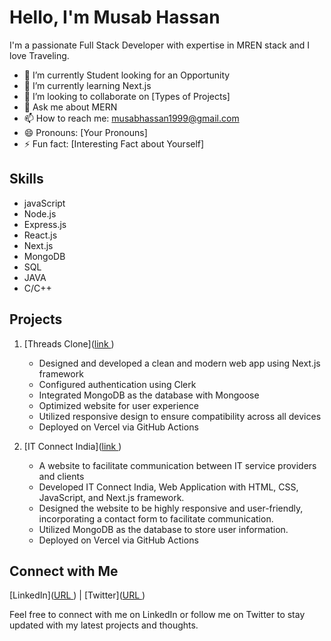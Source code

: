 # Hello, I'm Musab Hassan

I'm a passionate Full Stack Developer with expertise in MREN stack and I love Traveling.

- 🔭 I’m currently Student looking for an Opportunity
- 🌱 I’m currently learning Next.js
- 👯 I’m looking to collaborate on [Types of Projects]
- 💬 Ask me about MERN
- 📫 How to reach me: musabhassan1999@gmail.com
- 😄 Pronouns: [Your Pronouns]
- ⚡ Fun fact: [Interesting Fact about Yourself]

## Skills

- javaScript
- Node.js
- Express.js
- React.js
- Next.js
- MongoDB
- SQL
- JAVA
- C/C++

## Projects

1. [Threads Clone]([link ](https://threads-musab.vercel.app/))
   
   - Designed and developed a clean and modern web app using Next.js framework
   - Configured authentication using Clerk
   - Integrated MongoDB as the database with Mongoose
   - Optimized website for user experience
   - Utilized responsive design to ensure compatibility across all devices
   - Deployed on Vercel via GitHub Actions

2. [IT Connect India]([link ](https://itconnectindia.com/))
   
   - A website to facilitate communication between IT service providers and clients
   - Developed IT Connect India, Web Application with HTML, CSS, JavaScript, and Next.js framework.
   - Designed the website to be highly responsive and user-friendly, incorporating a contact form to facilitate communication.
   - Utilized MongoDB as the database to store user information.
   - Deployed on Vercel via GitHub Actions

## Connect with Me

[LinkedIn]([URL ](https://www.linkedin.com/in/musab0712/)) | [Twitter]([URL ](https://twitter.com/musab0712))

Feel free to connect with me on LinkedIn or follow me on Twitter to stay updated with my latest projects and thoughts.
